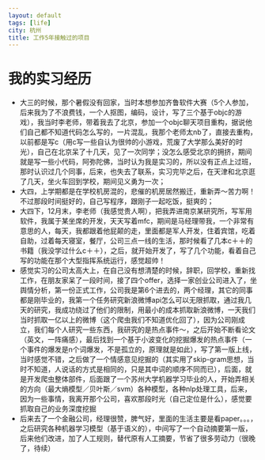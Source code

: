 ```yaml
---
layout: default
tags: [life]
city: 杭州
title: 工作5年接触过的项目
---
```



我的实习经历
==============
+ 大三的时候，那个暑假没有回家，当时本想参加齐鲁软件大赛（5个人参加，后来我为了不浪费钱，一个人抠图，编码，设计，写了三个基于objc的游戏），我当时李老师，带着我去了北京，参加一个objc聊天项目重构，据说他们自己都不知道代码怎么写的，一片混乱，我那个老师太nb了，直接去重构，以前都是写c（用c写一些自认为很帅的小游戏，荒废了大学那么美好的时光），自己在北京呆了十几天，见了一次同学；没怎么感受北京的拥挤，期间就是写一些小代码，阿弥陀佛，当时认为我是实习的，所以没有正点上过班，那时认识过几个同事，后来，也失去了联系，实习完毕之后，在天津和北京逛了几天，坐火车回到学校，期间见义勇为一次；
+ 大四，上学期都是在学校机房混的，悲催的机房居然搬迁，重新弄～苦力啊！不过那段时间挺好的，自己写程序，跟刚子一起吃饭，挺爽的；
+ 大四下，12月末，李老师（我感觉贵人啊），把我弄进南京某研究所，写军用软件，我属于某坐席的开发，天天写着mfc，期间是马经理带我，一个非常有意思的人，每天，我都跟着他屁颠的走，里面都是军人开发，住着宾馆，吃着自助，过着每天寝室，餐厅，公司三点一线的生活，那时候看了几本c＋＋的书籍（我没学过什么c＋＋），之后，就开始开发了，写了几个功能，看着自己写的功能在那个大型指挥系统运行，感觉超帅！
+ 感觉实习的公司太高大上，在自己没有想清楚的时候，辞职，回学校，重新找工作，在朋友家呆了一段时间，接了四个offer，选择一家创业公司进入了，坐舆情分析，第一份正式工作，公司我是第6个进去的，两个经理，其它的同事都是刚毕业的，我第一个任务研究新浪微博api怎么可以无限抓取，通过我几天的研究，我成功绕过了他们的限制，用最小的成本抓取新浪微博，一天我们当时抓取一亿以上的微博（这个爬虫我们不知道优化回了），因为公司刚成立，我们每个人研究一些东西，我研究的是热点事件～，之后开始不断看论文（英文，一阵痛感），最后找到一个基于小波变化的挖掘爆发的热点事件（一个事件的爆发是n个词爆发，不是孤立的，原理就是如此），写了第一版上线，当时感觉不错，之后做了一个情感意见挖掘的（其实用了skip-gram思想，当时不知道，人说话的方式是相同的，只是其中词的顺序不同而已），后面，就是开发爬虫整体部件，后面跟了一个苏州大学机器学习毕业的人，开始弄相关的方向（最大熵模型／贝叶斯／svm）各种模型，各种nlp处理工具，后来，因为一些事情，我离开那个公司，喜欢那段时光（自己定位是什么），感觉要抓取自己的业务深度挖掘
+ 后来去了一个金融公司，经理很赞，脾气好，里面的生活主要是看paper。。。，之后研究各种机器学习模型（基于语义的），中间写了一个自动摘要第一版，后来他们改进，加了人工规则，替代原有人工摘要，节省了很多劳动力（很晚了，待续）
